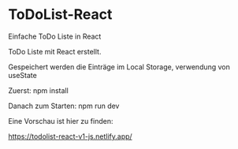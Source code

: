 # ToDoList-React
 Einfache ToDo Liste in React
 
ToDo Liste mit React erstellt.

Gespeichert werden die Einträge im Local Storage, verwendung von useState

Zuerst: npm install

Danach zum Starten: npm run dev

Eine Vorschau ist hier zu finden:

https://todolist-react-v1-js.netlify.app/

